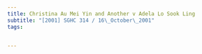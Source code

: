 ```yaml
---
title: Christina Au Mei Yin and Another v Adela Lo Sook Ling 
subtitle: "[2001] SGHC 314 / 16\_October\_2001"
tags:


---
```


